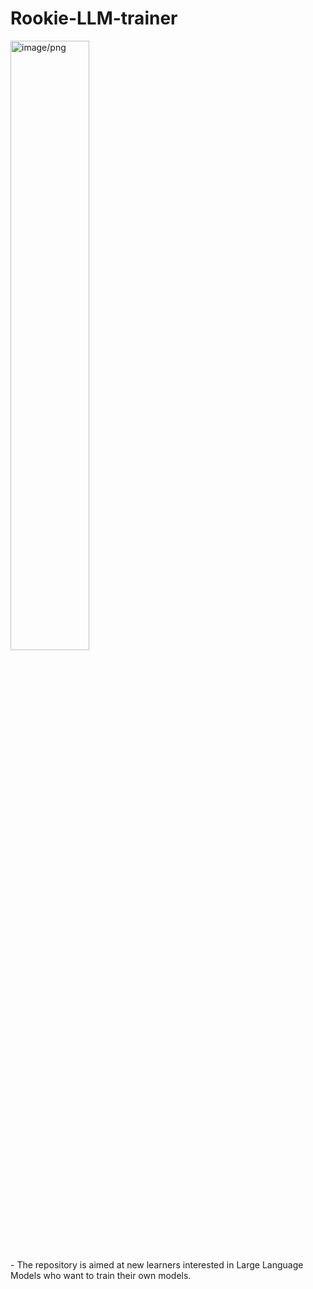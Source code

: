 # Rookie-LLM-trainer
<img src="https://github.com/JosephLi0419/Rookie-LLM-trainer/assets/89914044/7bea6db9-0a55-4bbd-976b-4479ddc45079" alt="image/png" style="width:50%; height:auto;">
<br>
- The repository is aimed at new learners interested in Large Language Models who want to train their own models.
